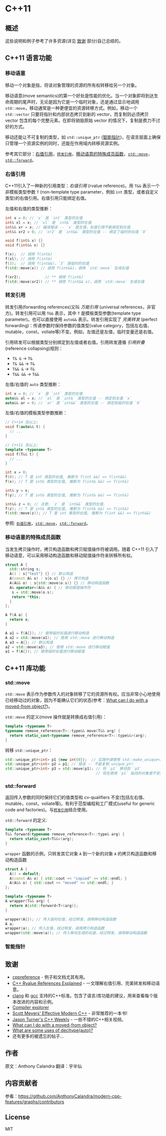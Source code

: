 # C++11

## 概述
这些说明和例子参考了许多资源(详见 [致谢](#致谢) 部分)自己总结的。

## C++11 语言功能

### 移动语意
移动一个对象是指，将该对象管理的资源的所有权转移给另一个对象。

移动语意(move semantics)的第一个好处是性能的优化。当一个对象即将到达生命周期的尾声时，无论是因为它是一个临时对象，还是通过显示地调用 `std::move`，移动通常是一种更便宜的资源转移方式。例如，移动一个 `std::vector` 只要将指针和内部状态拷贝到新的 vector，而复制则必须拷贝 vector 包含的每个完整元素。在即将销毁原始 vector 的情况下，复制是费力不讨好的方式。

移动还能让不可复制的类型，如 `std::unique_ptr` ([智能指针](#智能指针))，在语言层面上确保只管理一个资源实例的同时，还能在作用域内转移资源实例。

参考其它部分：[右值引用](#右值引用)，[`转发引用`](#转发引用)，[移动语意的特殊成员函数](#移动语意的特殊成员函数)，[`std::move`](#std::move)，[`std::forward`](#std::forward)。

### 右值引用
C++11引入了一种新的引用类型：_右值引用_ (rvalue reference)。用 `T&&` 表示一个非模板类型参数 `T` (non-template type parameter，例如 `int` 类型，或者自定义类型)的右值引用。右值引用只能绑定右值。

左值和右值的类型推断：
```c++
int x = 0; // `x` 是 `int` 类型的左值
int& xl = x; // `xl` 是 `int&` 类型的左值
int&& xr = x; // 编译错误 -- `x` 是左值，右值引用不能绑定到左值
int&& xr2 = 0; // `xr2` 是 `int&&` 类型的左值 -- 绑定了临时的右值 `0`

void f(int& x) {}
void f(int&& x) {}

f(x);  // 调用 f(int&)
f(xl); // 调用 f(int&)
f(3);  // 调用 f(int&&)，`3` 是临时的右值
f(std::move(x)) // 调用 f(int&&)，调用 `std::move` 生成右值

f(xr2);           // ** 调用 f(int&)
f(std::move(xr2)) // ** 调用 f(int&& x)，调用 `std::move` 生成右值
```

### 转发引用
转发引用(forwarding references)又叫 _万能引用_ (universal references，非官方)。转发引用可以用 `T&&` 表示，其中 `T` 是模板类型参数(template type parameter)。也可以直接使用 `auto&&` 表示。转发引用实现了 _完美转发_ (perfect forwarding)：传递参数时保持参数的值类型(value category，包括左右值、mutable，const，voliate等)不变。例如，左值还是左值，临时变量还是右值。

引用转发可以根据类型分别绑定到左值或者右值。引用转发遵循 _引用折叠_ (reference collapsing)规则：
* `T& &` -> `T&`
* `T& &&` -> `T&`
* `T&& &` -> `T&`
* `T&& &&` -> `T&&`

左值/右值的 `auto` 类型推断：
```c++
int x = 0; // `x` 是 `int` 类型的左值
auto&& al = x; // `al` 是 `int&` 类型的左值 -- 绑定到左值 `x`
auto&& ar = 0; // `ar` 是 `int&&` 类型的左值 -- 绑定到临时右值 `0`
```

左值/右值的模板类型参数推断：
```c++
// C++14 及以上:
void f(auto&& t) {
  // ...
}

// C++11 及以上:
template <typename T>
void f(T&& t) {
  // ...
}

int x = 0;
f(0); // T 是 int 类型的右值, 推断为 f(int &&) => f(int&&)
f(x); // T 是 int& 类型的左值, 推断为 f(int& &&) => f(int&)

int& y = x;
f(y); // T 是 int& 类型的左值, 推断为 f(int& &&) => f(int&)

int&& z = 0; // 注意: `z` 是 `int&&` 类型的左值.
f(z); // T 是 int& 类型的左值, 推断为 f(int& &&) => f(int&)
f(std::move(z)); // T 是 int 类型的右值, 推断为 f(int &&) => f(int&&)
```

参照: [`右值引用`](#右值引用)，[`std::move`](#std::move)，[`std::forward`](#std::forward)。

### 移动语意的特殊成员函数
当发生拷贝操作时，拷贝构造函数和拷贝赋值操作符被调用。随着 C++11 引入了移动语意，可以采用移动构造函数和移动赋值操作符来转移所有权。
```c++
struct A {
  std::string s;
  A() : s{"test"} {} // 默认构造
  A(const A& o) : s{o.s} {} // 拷贝构造
  A(A&& o) : s{std::move(o.s)} {} // 移动构造函数
  A& operator=(A&& o) { // 移动赋值操作符
   s = std::move(o.s);
   return *this;
  }
};

A f(A a) {
  return a;
}

A a1 = f(A{}); // 使用临时右值进行移动构造
A a2 = std::move(a1); // 使用 std::move 进行移动构造
A a3 = A{}; // 默认构造
a2 = std::move(a3); // 使用 std::move 进行移动赋值
a1 = f(A{}); // 使用临时右值进行移动赋值
```

## C++11 库功能

### std::move
`std::move` 表示作为参数传入的对象转移了它的资源所有权。应当非常小心地使用已经移动过的对象，因为不能确认它们的状态(参考：[What can I do with a moved-from object?](http://stackoverflow.com/questions/7027523/what-can-i-do-with-a-moved-from-object))。

`std::move` 的定义(move 操作就是转换成右值引用)：
```c++
template <typename T>
typename remove_reference<T>::type&& move(T&& arg) {
  return static_cast<typename remove_reference<T>::type&&>(arg);
}
```

转移 `std::unique_ptr`：
```c++
std::unique_ptr<int> p1 {new int{0}};  // 实践中请使用 std::make_unique<int>(new int(0))
std::unique_ptr<int> p2 = p1; // 错误 -- 不能复制 unique_ptr
std::unique_ptr<int> p3 = std::move(p1); // 将 `p1` 移动到 `p3`
                                         // 现在使用 `p1` 指向的对象是不安全的
```

### std::forward
返回传入参数的同时保持它们的值类型和 cv-qualifiers 不变(包括左右值、mutable，const，voliate等)。有利于范型编程和工厂模式(useful for generic code and factories)。与[`转发引用`](#转发引用)结合使用。

`std::forward` 的定义:
```c++
template <typename T>
T&& forward(typename remove_reference<T>::type& arg) {
  return static_cast<T&&>(arg);
}
```

`wrapper` 函数的示例，只转发其它对象 `A` 到一个新的对象 `A` 的拷贝构造函数和移动构造函数
```c++
struct A {
  A() = default;
  A(const A& o) { std::cout << "copied" << std::endl; }
  A(A&& o) { std::cout << "moved" << std::endl; }
};

template <typename T>
A wrapper(T&& arg) {
  return A{std::forward<T>(arg)};
}

wrapper(A{}); // 传入临时右值，经过转发，调用移动构造函数
A a;
wrapper(a); // 传入左值，经过转发，调用拷贝构造函数
wrapper(std::move(a)); // 传入移动生成的右值，经过转发，调用移动构造函数
```

### 智能指针

## 致谢
* [cppreference](http://en.cppreference.com/w/cpp) - 例子和文档尤其有用。
* [C++ Rvalue References Explained](http://thbecker.net/articles/rvalue_references/section_01.html) - 一文理解右值引用、完美转发和移动语意。
* [clang](http://clang.llvm.org/cxx_status.html) 和 [gcc](https://gcc.gnu.org/projects/cxx-status.html) 支持的C++标准。包含了语言/库功能的建议，用来查看每个版本改进的内容和示例。
* [Compiler explorer](https://godbolt.org/)
* [Scott Meyers' Effective Modern C++](https://www.amazon.com/Effective-Modern-Specific-Ways-Improve/dp/1491903996) - 非常推荐的一本书!
* [Jason Turner's C++ Weekly](https://www.youtube.com/channel/UCxHAlbZQNFU2LgEtiqd2Maw) - 一些不错的C++相关视频。
* [What can I do with a moved-from object?](http://stackoverflow.com/questions/7027523/what-can-i-do-with-a-moved-from-object)
* [What are some uses of decltype(auto)?](http://stackoverflow.com/questions/24109737/what-are-some-uses-of-decltypeauto)
* 还有更多的被遗忘的帖子...

## 作者
原文：Anthony Calandra
翻译：宇半仙

## 内容贡献者
参看：https://github.com/AnthonyCalandra/modern-cpp-features/graphs/contributors

## License
MIT
